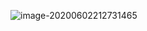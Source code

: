 ![image-20200602212731465](https://images-1255831004.cos.ap-guangzhou.myqcloud.com/online/image-20200602212731465.png)

